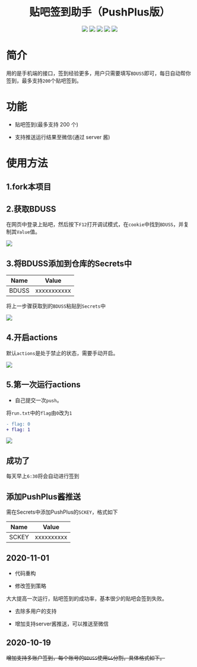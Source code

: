 <div align="center"> 
<h1 align="center">贴吧签到助手（PushPlus版）</h1>
<img src="https://img.shields.io/github/issues/srcrs/TiebaSignIn?color=green">
<img src="https://img.shields.io/github/stars/srcrs/TiebaSignIn?color=yellow">
<img src="https://img.shields.io/github/forks/srcrs/TiebaSignIn?color=orange">
<img src="https://img.shields.io/github/license/srcrs/TiebaSignIn?color=ff69b4">
<img src="https://img.shields.io/github/languages/code-size/srcrs/TiebaSignIn?color=blueviolet">
</div>

# 简介

用的是手机端的接口，签到经验更多，用户只需要填写`BDUSS`即可，每日自动帮你签到，最多支持`200`个贴吧签到。

# 功能

+ 贴吧签到(最多支持 200 个)

+ 支持推送运行结果至微信(通过 server 酱)

# 使用方法

## 1.fork本项目

## 2.获取BDUSS

在网页中登录上贴吧，然后按下`F12`打开调试模式，在`cookie`中找到`BDUSS`，并复制其`Value`值。

![](./assets/获取BDUSS.gif)

## 3.将BDUSS添加到仓库的Secrets中

Name | Value
-|-
BDUSS | xxxxxxxxxxx

将上一步骤获取到的`BDUSS`粘贴到`Secrets`中

![](./assets/添加BDUSS.gif)

## 4.开启actions

默认`actions`是处于禁止的状态，需要手动开启。

![](./assets/开启actions.gif)

## 5.第一次运行actions

+ 自己提交一次`push`。

将`run.txt`中的`flag`由`0`改为`1`

```patch
- flag: 0
+ flag: 1
```

![](./assets/运行结果.gif)

## 成功了

每天早上`6:30`将会自动进行签到

## 添加PushPlus酱推送

需在Secrets中添加PushPlus的`SCKEY`，格式如下

Name | Value
-|-
SCKEY | xxxxxxxxxx

## 2020-11-01

+ 代码重构

+ 修改签到策略

大大提高一次运行，贴吧签到的成功率，基本很少的贴吧会签到失败。

+ 去除多用户的支持

+ 增加支持server酱推送，可以推送至微信

## 2020-10-19

~~增加支持多账户签到，每个账号的`BDUSS`使用`&&`分割，具体格式如下。~~ 
